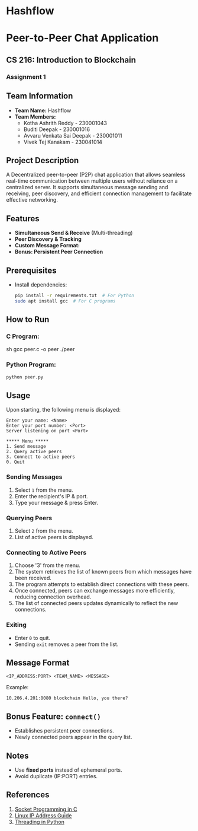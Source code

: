 # Hashflow
# Peer-to-Peer Chat Application

## CS 216: Introduction to Blockchain
### Assignment 1

## Team Information
- **Team Name:** Hashflow
- **Team Members:**
  - Kotha Ashrith Reddy       - 230001043
  - Buditi Deepak             - 230001016
  - Avvaru Venkata Sai Deepak - 230001011
  - Vivek Tej Kanakam         - 230041014

## Project Description
A Decentralized peer-to-peer (P2P) chat application that allows seamless real-time communication between multiple users without reliance on a centralized server. It supports simultaneous message sending and receiving, peer discovery, and efficient connection management to facilitate effective networking.

## Features
- **Simultaneous Send & Receive** (Multi-threading)
- **Peer Discovery & Tracking**
- **Custom Message Format:**
- **Bonus: Persistent Peer Connection**

## Prerequisites
- Install dependencies:
  ```sh
  pip install -r requirements.txt  # For Python
  sudo apt install gcc  # For C programs
  ```

## How to Run
### C Program:
sh
gcc peer.c -o peer
./peer


### Python Program:
```sh
python peer.py
```

## Usage
Upon starting, the following menu is displayed:
```
Enter your name: <Name>
Enter your port number: <Port>
Server listening on port <Port>

***** Menu *****
1. Send message
2. Query active peers
3. Connect to active peers
0. Quit
```

### Sending Messages
1. Select `1` from the menu.
2. Enter the recipient's IP & port.
3. Type your message & press Enter.

### Querying Peers
1. Select `2` from the menu.
2. List of active peers is displayed.

### Connecting to Active Peers
1. Choose '3' from the menu.
2. The system retrieves the list of known peers from which messages have been received.
3. The program attempts to establish direct connections with these peers.
4. Once connected, peers can exchange messages more efficiently, reducing connection overhead.
5. The list of connected peers updates dynamically to reflect the new connections.

### Exiting
- Enter `0` to quit.
- Sending `exit` removes a peer from the list.

## Message Format
```
<IP_ADDRESS:PORT> <TEAM_NAME> <MESSAGE>
```
Example:
```
10.206.4.201:8080 blockchain Hello, you there?
```

## Bonus Feature: `connect()`
- Establishes persistent peer connections.
- Newly connected peers appear in the query list.

## Notes
- Use **fixed ports** instead of ephemeral ports.
- Avoid duplicate (IP:PORT) entries.

## References
1. [Socket Programming in C](https://www.geeksforgeeks.org/socket-programming-cc/)
2. [Linux IP Address Guide](https://www.ionos.com/digitalguide/hosting/technical-matters/get-linux-ip-address/)
3. [Threading in Python](https://docs.python.org/3/library/threading.html)
